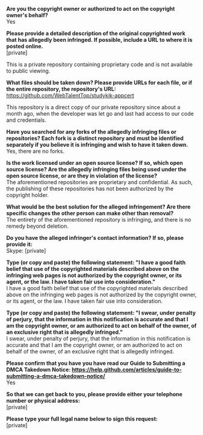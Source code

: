 **Are you the copyright owner or authorized to act on the copyright owner's behalf?**  
Yes

**Please provide a detailed description of the original copyrighted work that has allegedly been infringed. If possible, include a URL to where it is posted online.**  
[private]  

This is a private repository containing proprietary code and is not available to public viewing.

**What files should be taken down? Please provide URLs for each file, or if the entire repository, the repository's URL:**  
https://github.com/WebTalentTop/studykik-appcert

This repository is a direct copy of our private repository since about a month ago, when the developer was let go and last had access to our code and credentials.

**Have you searched for any forks of the allegedly infringing files or repositories? Each fork is a distinct repository and must be identified separately if you believe it is infringing and wish to have it taken down.**  
Yes, there are no forks.

**Is the work licensed under an open source license? If so, which open source license? Are the allegedly infringing files being used under the open source license, or are they in violation of the license?**  
The aforementioned repositories are proprietary and confidential. As such, the publishing of these repositories has not been authorized by the copyright holder.

**What would be the best solution for the alleged infringement? Are there specific changes the other person can make other than removal?**  
The entirety of the aforementioned repository is infringing, and there is no remedy beyond deletion.

**Do you have the alleged infringer's contact information? If so, please provide it:**  
Skype: [private]  

**Type (or copy and paste) the following statement: "I have a good faith belief that use of the copyrighted materials described above on the infringing web pages is not authorized by the copyright owner, or its agent, or the law. I have taken fair use into consideration."**  
I have a good faith belief that use of the copyrighted materials described above on the infringing web pages is not authorized by the copyright owner, or its agent, or the law. I have taken fair use into consideration.

**Type (or copy and paste) the following statement: "I swear, under penalty of perjury, that the information in this notification is accurate and that I am the copyright owner, or am authorized to act on behalf of the owner, of an exclusive right that is allegedly infringed."**  
I swear, under penalty of perjury, that the information in this notification is accurate and that I am the copyright owner, or am authorized to act on behalf of the owner, of an exclusive right that is allegedly infringed.

**Please confirm that you have you have read our Guide to Submitting a DMCA Takedown Notice: https://help.github.com/articles/guide-to-submitting-a-dmca-takedown-notice/**  
Yes 

**So that we can get back to you, please provide either your telephone number or physical address:**  
[private]  

**Please type your full legal name below to sign this request:**  
[private]  

